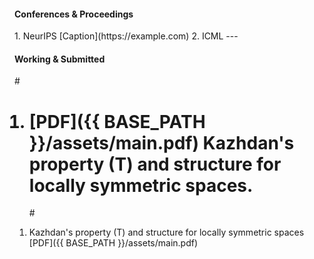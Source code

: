
<h4><a name="Conferences & Proceedings"></a>Conferences & Proceedings</h4>
1. NeurIPS [Caption](https://example.com)
2. ICML
---
<h4><a name="Working & Submitted"></a>Working & Submitted</h4>

#<ol>
#    <li>[PDF]({{ BASE_PATH }}/assets/main.pdf) Kazhdan's property (T) and structure for locally symmetric spaces. </li>
    
#</ol>

1. Kazhdan's property (T) and structure for locally symmetric spaces [PDF]({{ BASE_PATH }}/assets/main.pdf)




